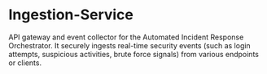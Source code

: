# Ingestion-Service
API gateway and event collector for the Automated Incident Response Orchestrator. It securely ingests real-time security events (such as login attempts, suspicious activities, brute force signals) from various endpoints or clients.

